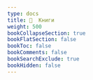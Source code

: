 ```yaml
---
type: docs
title: 📁  Книги
weight: 500
bookCollapseSection: true
bookFlatSection: false
bookToc: false
bookComments: false
bookSearchExclude: true
bookHidden: false
---
```

